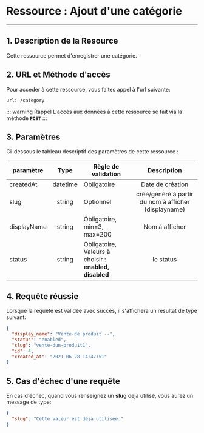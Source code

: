 # Ressource : Ajout d'une catégorie

---

## 1. Description de la Resource

Cette ressource permet d'enregistrer une catégorie.

## 2. URL et Méthode d'accès

Pour acceder à cette ressource, vous faites appel à l'url suivante:

```
url: /category
```

::: warning Rappel
L'accès aux données à cette ressource se fait via la méthode **`POST`**
:::

## 3. Paramètres

Ci-dessous le tableau descriptif des paramètres de cette ressource :

| paramètre   |   Type   | Règle de validation                                         |                     Description                      |
| ----------- | :------: | ----------------------------------------------------------- | :--------------------------------------------------: |
| createdAt   | datetime | Obligatoire                                                 |                   Date de création                   |
| slug        |  string  | Optionnel                                                   | créé/généré à partir du nom à afficher (displayname) |
| displayName |  string  | Obligatoire, min=3, max=200                                 |                    Nom à afficher                    |
| status      |  string  | Obligatoire, <br> Valeurs à choisir : **enabled, disabled** |                      le status                       |

## 4. Requête réussie

Lorsque la requête est validée avec succès, il s'affichera un resultat de type suivant:

```json
{
  "display_name": "Vente-de produit --",
  "status": "enabled",
  "slug": "vente-dun-produit1",
  "id": 4,
  "created_at": "2021-06-28 14:47:51"
}
```

## 5. Cas d'échec d'une requête

En cas d'échec, quand vous renseignez un **slug** dejà utilisé, vous aurez un message de type:

```json
{
  "slug": "Cette valeur est déjà utilisée."
}
```
